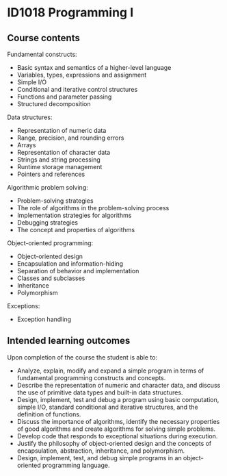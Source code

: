 # ID1018 Programming I

## Course contents

Fundamental constructs:

- Basic syntax and semantics of a higher-level language
- Variables, types, expressions and assignment
- Simple I/O
- Conditional and iterative control structures
- Functions and parameter passing
- Structured decomposition

Data structures:

- Representation of numeric data
- Range, precision, and rounding errors
- Arrays
- Representation of character data
- Strings and string processing
- Runtime storage management
- Pointers and references

Algorithmic problem solving:

- Problem-solving strategies
- The role of algorithms in the problem-solving process
- Implementation strategies for algorithms
- Debugging strategies
- The concept and properties of algorithms

Object-oriented programming:

- Object-oriented design
- Encapsulation and information-hiding
- Separation of behavior and implementation
- Classes and subclasses
- Inheritance
- Polymorphism

Exceptions:

- Exception handling

## Intended learning outcomes

Upon completion of the course the student is able to:

- Analyze, explain, modify and expand a simple program in terms of fundamental programming constructs and concepts.
- Describe the representation of numeric and character data, and discuss the use of primitive data types and built-in data structures.
- Design, implement, test and debug a program using basic computation, simple I/O, standard conditional and iterative structures, and the definition of functions.
- Discuss the importance of algorithms, identify the necessary properties of good algorithms and create algorithms for solving simple problems.
- Develop code that responds to exceptional situations during execution.
- Justify the philosophy of object-oriented design and the concepts of encapsulation, abstraction, inheritance, and polymorphism.
- Design, implement, test, and debug simple programs in an object-oriented programming language.
